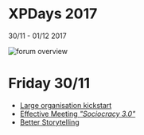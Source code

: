 # XPDays 2017

30/11 - 01/12 2017

![forum overview](https://lh3.googleusercontent.com/_FL7E4vdKYXAJe7kjpjLf8oVsT0KuuVmM9mlkokGJ3yoC9giRrF4-kGKj0wmLennZlBL2wOI0vsS4iP9SLriY4gdi1EvmwtRlsM8YOck28LZcnZRMOegBDq7eNwdrixTjDf7zY4tOwx3cu784q-gFZnP4CUZgvfG2aX60_GBll2mdakiqwbDcTslf2AZwK6VFmKOJOO1Xnuu-JIZU3LrPSo5PQqf7OSxO-VXk7pgiNw5KAAbchmiWPFq1jkMdGcVcuitt6ELyYKwgpcwkb9IFox_CgZiU81Nd30k1y6qbDfHXuJ8Ii4znoKf_bOrjQ-BlhuXPxeFQkpQnMMB2veQAZJS1FHhWIqee7hBoh4ov9Y-V_hC-SG9SGTo2lX9k7noDFIcUh50I3YkQiD_DZ9fV6UCTvGSCtsFe45dLirupuYlV-49YkfHv55Pc5puonDvkBX5mEKocbxlf2yV1Jq2hK9_YyhWK-FZ0gOkQIJbn8iTgrVioMX-uqeyQd6oUzUvm-kmNpJ4hjk9n-Rk01iDtVfOs7OwdqfAJtSXMeCw1QwbnPgcA4H1fzfM97bGd_hO14CF57zw0qt9aFvqXWvcmTWVypNQJ54K7eOMXNgwHMo=w1511-h850-no)

# Friday 30/11

* [Large organisation kickstart](large_organisation_kickstart.md)
* [Effective Meeting *"Sociocracy 3.0"*](effective_meeting.md)
* [Better Storytelling](better_storytelling.md)
